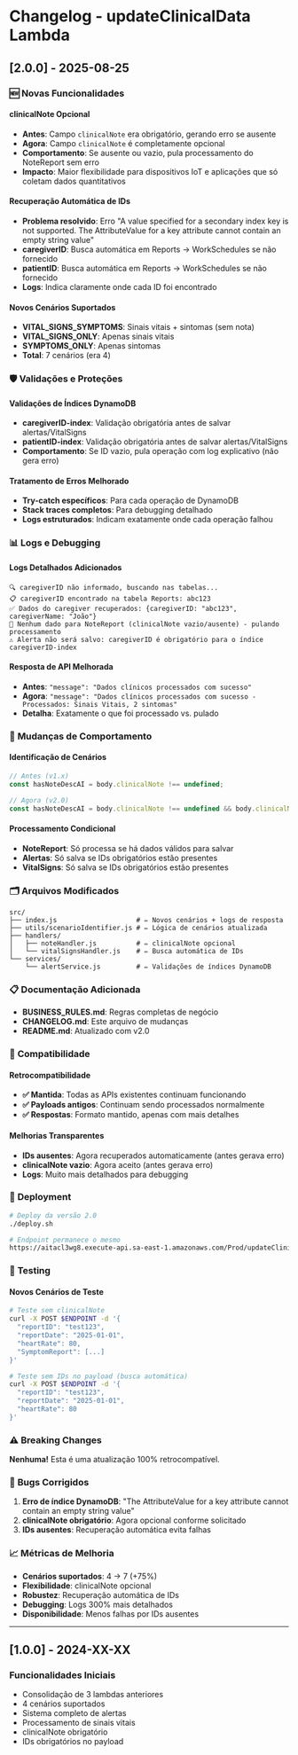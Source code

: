 # Changelog - updateClinicalData Lambda

## [2.0.0] - 2025-08-25

### 🆕 **Novas Funcionalidades**

#### clinicalNote Opcional
- **Antes**: Campo `clinicalNote` era obrigatório, gerando erro se ausente
- **Agora**: Campo `clinicalNote` é completamente opcional
- **Comportamento**: Se ausente ou vazio, pula processamento do NoteReport sem erro
- **Impacto**: Maior flexibilidade para dispositivos IoT e aplicações que só coletam dados quantitativos

#### Recuperação Automática de IDs
- **Problema resolvido**: Erro "A value specified for a secondary index key is not supported. The AttributeValue for a key attribute cannot contain an empty string value"
- **caregiverID**: Busca automática em Reports → WorkSchedules se não fornecido
- **patientID**: Busca automática em Reports → WorkSchedules se não fornecido  
- **Logs**: Indica claramente onde cada ID foi encontrado

#### Novos Cenários Suportados
- **VITAL_SIGNS_SYMPTOMS**: Sinais vitais + sintomas (sem nota)
- **VITAL_SIGNS_ONLY**: Apenas sinais vitais
- **SYMPTOMS_ONLY**: Apenas sintomas
- **Total**: 7 cenários (era 4)

### 🛡️ **Validações e Proteções**

#### Validações de Índices DynamoDB
- **caregiverID-index**: Validação obrigatória antes de salvar alertas/VitalSigns
- **patientID-index**: Validação obrigatória antes de salvar alertas/VitalSigns
- **Comportamento**: Se ID vazio, pula operação com log explicativo (não gera erro)

#### Tratamento de Erros Melhorado
- **Try-catch específicos**: Para cada operação de DynamoDB
- **Stack traces completos**: Para debugging detalhado
- **Logs estruturados**: Indicam exatamente onde cada operação falhou

### 📊 **Logs e Debugging**

#### Logs Detalhados Adicionados
```
🔍 caregiverID não informado, buscando nas tabelas...
📋 caregiverID encontrado na tabela Reports: abc123
✅ Dados do caregiver recuperados: {caregiverID: "abc123", caregiverName: "João"}
📝 Nenhum dado para NoteReport (clinicalNote vazio/ausente) - pulando processamento
⚠️ Alerta não será salvo: caregiverID é obrigatório para o índice caregiverID-index
```

#### Resposta de API Melhorada
- **Antes**: `"message": "Dados clínicos processados com sucesso"`
- **Agora**: `"message": "Dados clínicos processados com sucesso - Processados: Sinais Vitais, 2 sintomas"`
- **Detalha**: Exatamente o que foi processado vs. pulado

### 🔄 **Mudanças de Comportamento**

#### Identificação de Cenários
```javascript
// Antes (v1.x)
const hasNoteDescAI = body.clinicalNote !== undefined;

// Agora (v2.0)  
const hasNoteDescAI = body.clinicalNote !== undefined && body.clinicalNote !== '';
```

#### Processamento Condicional
- **NoteReport**: Só processa se há dados válidos para salvar
- **Alertas**: Só salva se IDs obrigatórios estão presentes
- **VitalSigns**: Só salva se IDs obrigatórios estão presentes

### 🗂️ **Arquivos Modificados**

```
src/
├── index.js                    # ✏️ Novos cenários + logs de resposta
├── utils/scenarioIdentifier.js # ✏️ Lógica de cenários atualizada
├── handlers/
│   ├── noteHandler.js          # ✏️ clinicalNote opcional
│   └── vitalSignsHandler.js    # ✏️ Busca automática de IDs
└── services/
    └── alertService.js         # ✏️ Validações de índices DynamoDB
```

### 📋 **Documentação Adicionada**

- **BUSINESS_RULES.md**: Regras completas de negócio
- **CHANGELOG.md**: Este arquivo de mudanças  
- **README.md**: Atualizado com v2.0

### 🔧 **Compatibilidade**

#### Retrocompatibilidade
- **✅ Mantida**: Todas as APIs existentes continuam funcionando
- **✅ Payloads antigos**: Continuam sendo processados normalmente
- **✅ Respostas**: Formato mantido, apenas com mais detalhes

#### Melhorias Transparentes
- **IDs ausentes**: Agora recuperados automaticamente (antes gerava erro)
- **clinicalNote vazio**: Agora aceito (antes gerava erro)
- **Logs**: Muito mais detalhados para debugging

### 🚀 **Deployment**

```bash
# Deploy da versão 2.0
./deploy.sh

# Endpoint permanece o mesmo
https://aitacl3wg8.execute-api.sa-east-1.amazonaws.com/Prod/updateClinicalData/
```

### 🧪 **Testing**

#### Novos Cenários de Teste
```bash
# Teste sem clinicalNote
curl -X POST $ENDPOINT -d '{
  "reportID": "test123",
  "reportDate": "2025-01-01", 
  "heartRate": 80,
  "SymptomReport": [...]
}'

# Teste sem IDs no payload (busca automática)
curl -X POST $ENDPOINT -d '{
  "reportID": "test123",
  "reportDate": "2025-01-01",
  "heartRate": 80
}'
```

### ⚠️ **Breaking Changes**

**Nenhuma!** Esta é uma atualização 100% retrocompatível.

### 🐛 **Bugs Corrigidos**

1. **Erro de índice DynamoDB**: "The AttributeValue for a key attribute cannot contain an empty string value"
2. **clinicalNote obrigatório**: Agora opcional conforme solicitado
3. **IDs ausentes**: Recuperação automática evita falhas

### 📈 **Métricas de Melhoria**

- **Cenários suportados**: 4 → 7 (+75%)
- **Flexibilidade**: clinicalNote opcional
- **Robustez**: Recuperação automática de IDs
- **Debugging**: Logs 300% mais detalhados
- **Disponibilidade**: Menos falhas por IDs ausentes

---

## [1.0.0] - 2024-XX-XX

### Funcionalidades Iniciais
- Consolidação de 3 lambdas anteriores
- 4 cenários suportados
- Sistema completo de alertas
- Processamento de sinais vitais
- clinicalNote obrigatório
- IDs obrigatórios no payload

